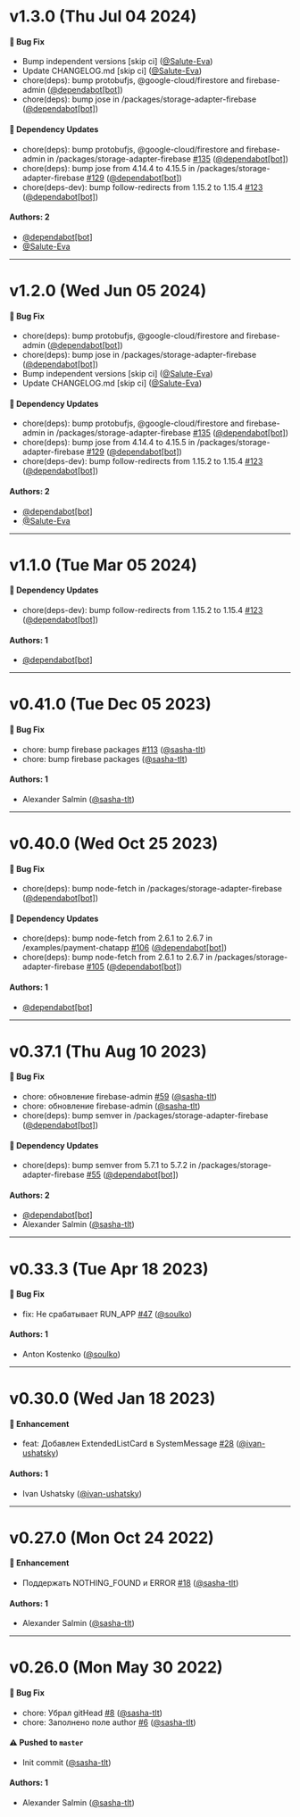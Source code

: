 # v1.3.0 (Thu Jul 04 2024)

#### 🐛 Bug Fix

- Bump independent versions \[skip ci\] ([@Salute-Eva](https://github.com/Salute-Eva))
- Update CHANGELOG.md \[skip ci\] ([@Salute-Eva](https://github.com/Salute-Eva))
- chore(deps): bump protobufjs, @google-cloud/firestore and firebase-admin ([@dependabot[bot]](https://github.com/dependabot[bot]))
- chore(deps): bump jose in /packages/storage-adapter-firebase ([@dependabot[bot]](https://github.com/dependabot[bot]))

#### 🔩 Dependency Updates

- chore(deps): bump protobufjs, @google-cloud/firestore and firebase-admin in /packages/storage-adapter-firebase [#135](https://github.com/salute-developers/salutejs/pull/135) ([@dependabot[bot]](https://github.com/dependabot[bot]))
- chore(deps): bump jose from 4.14.4 to 4.15.5 in /packages/storage-adapter-firebase [#129](https://github.com/salute-developers/salutejs/pull/129) ([@dependabot[bot]](https://github.com/dependabot[bot]))
- chore(deps-dev): bump follow-redirects from 1.15.2 to 1.15.4 [#123](https://github.com/salute-developers/salutejs/pull/123) ([@dependabot[bot]](https://github.com/dependabot[bot]))

#### Authors: 2

- [@dependabot[bot]](https://github.com/dependabot[bot])
- [@Salute-Eva](https://github.com/Salute-Eva)

---

# v1.2.0 (Wed Jun 05 2024)

#### 🐛 Bug Fix

- chore(deps): bump protobufjs, @google-cloud/firestore and firebase-admin ([@dependabot[bot]](https://github.com/dependabot[bot]))
- chore(deps): bump jose in /packages/storage-adapter-firebase ([@dependabot[bot]](https://github.com/dependabot[bot]))
- Bump independent versions \[skip ci\] ([@Salute-Eva](https://github.com/Salute-Eva))
- Update CHANGELOG.md \[skip ci\] ([@Salute-Eva](https://github.com/Salute-Eva))

#### 🔩 Dependency Updates

- chore(deps): bump protobufjs, @google-cloud/firestore and firebase-admin in /packages/storage-adapter-firebase [#135](https://github.com/salute-developers/salutejs/pull/135) ([@dependabot[bot]](https://github.com/dependabot[bot]))
- chore(deps): bump jose from 4.14.4 to 4.15.5 in /packages/storage-adapter-firebase [#129](https://github.com/salute-developers/salutejs/pull/129) ([@dependabot[bot]](https://github.com/dependabot[bot]))
- chore(deps-dev): bump follow-redirects from 1.15.2 to 1.15.4 [#123](https://github.com/salute-developers/salutejs/pull/123) ([@dependabot[bot]](https://github.com/dependabot[bot]))

#### Authors: 2

- [@dependabot[bot]](https://github.com/dependabot[bot])
- [@Salute-Eva](https://github.com/Salute-Eva)

---

# v1.1.0 (Tue Mar 05 2024)

#### 🔩 Dependency Updates

- chore(deps-dev): bump follow-redirects from 1.15.2 to 1.15.4 [#123](https://github.com/salute-developers/salutejs/pull/123) ([@dependabot[bot]](https://github.com/dependabot[bot]))

#### Authors: 1

- [@dependabot[bot]](https://github.com/dependabot[bot])

---

# v0.41.0 (Tue Dec 05 2023)

#### 🐛 Bug Fix

- chore: bump firebase packages [#113](https://github.com/salute-developers/salutejs/pull/113) ([@sasha-tlt](https://github.com/sasha-tlt))
- chore: bump firebase packages ([@sasha-tlt](https://github.com/sasha-tlt))

#### Authors: 1

- Alexander Salmin ([@sasha-tlt](https://github.com/sasha-tlt))

---

# v0.40.0 (Wed Oct 25 2023)

#### 🐛 Bug Fix

- chore(deps): bump node-fetch in /packages/storage-adapter-firebase ([@dependabot[bot]](https://github.com/dependabot[bot]))

#### 🔩 Dependency Updates

- chore(deps): bump node-fetch from 2.6.1 to 2.6.7 in /examples/payment-chatapp [#106](https://github.com/salute-developers/salutejs/pull/106) ([@dependabot[bot]](https://github.com/dependabot[bot]))
- chore(deps): bump node-fetch from 2.6.1 to 2.6.7 in /packages/storage-adapter-firebase [#105](https://github.com/salute-developers/salutejs/pull/105) ([@dependabot[bot]](https://github.com/dependabot[bot]))

#### Authors: 1

- [@dependabot[bot]](https://github.com/dependabot[bot])

---

# v0.37.1 (Thu Aug 10 2023)

#### 🐛 Bug Fix

- chore: обновление firebase-admin [#59](https://github.com/salute-developers/salutejs/pull/59) ([@sasha-tlt](https://github.com/sasha-tlt))
- chore: обновление firebase-admin ([@sasha-tlt](https://github.com/sasha-tlt))
- chore(deps): bump semver in /packages/storage-adapter-firebase ([@dependabot[bot]](https://github.com/dependabot[bot]))

#### 🔩 Dependency Updates

- chore(deps): bump semver from 5.7.1 to 5.7.2 in /packages/storage-adapter-firebase [#55](https://github.com/salute-developers/salutejs/pull/55) ([@dependabot[bot]](https://github.com/dependabot[bot]))

#### Authors: 2

- [@dependabot[bot]](https://github.com/dependabot[bot])
- Alexander Salmin ([@sasha-tlt](https://github.com/sasha-tlt))

---

# v0.33.3 (Tue Apr 18 2023)

#### 🐛 Bug Fix

- fix: Не срабатывает RUN_APP [#47](https://github.com/salute-developers/salutejs/pull/47) ([@soulko](https://github.com/soulko))

#### Authors: 1

- Anton Kostenko ([@soulko](https://github.com/soulko))

---

# v0.30.0 (Wed Jan 18 2023)

#### 🚀 Enhancement

- feat: Добавлен ExtendedListCard в SystemMessage [#28](https://github.com/salute-developers/salutejs/pull/28) ([@ivan-ushatsky](https://github.com/ivan-ushatsky))

#### Authors: 1

- Ivan Ushatsky ([@ivan-ushatsky](https://github.com/ivan-ushatsky))

---

# v0.27.0 (Mon Oct 24 2022)

#### 🚀 Enhancement

- Поддержать NOTHING_FOUND и ERROR [#18](https://github.com/salute-developers/salutejs/pull/18) ([@sasha-tlt](https://github.com/sasha-tlt))

#### Authors: 1

- Alexander Salmin ([@sasha-tlt](https://github.com/sasha-tlt))

---

# v0.26.0 (Mon May 30 2022)

#### 🐛 Bug Fix

- chore: Убрал gitHead [#8](https://github.com/salute-developers/salutejs/pull/8) ([@sasha-tlt](https://github.com/sasha-tlt))
- chore: Заполнено поле author [#6](https://github.com/salute-developers/salutejs/pull/6) ([@sasha-tlt](https://github.com/sasha-tlt))

#### ⚠️ Pushed to `master`

- Init commit ([@sasha-tlt](https://github.com/sasha-tlt))

#### Authors: 1

- Alexander Salmin ([@sasha-tlt](https://github.com/sasha-tlt))
